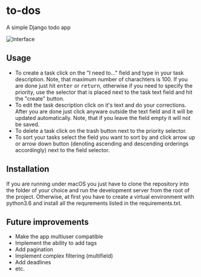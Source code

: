 # to-dos
A simple Django todo app


![Interface](https://i.ibb.co/SJ3kGRs/Screenshot-2019-03-31-at-19-17-35.png)


## Usage

* To create a task click on the "I need to..." field and type in your task description. Note, that maximum number of charachters
is 100. If you are done just hit <kbd>enter</kbd> or <kbd>return</kbd>, otherwise if you need to specify the priority, 
use the selector that is placed next to the task text field and hit the "create" button.
* To edit the task description click on it's text and do your corrections. After you are done just 
click anyware outside the text field and it will be updated automatically. Note, that if you leave the field empty it will not be saved.
* To delete a task click on the trash button next to the priority selector.
* To sort your tasks select the field you want to sort by and click arrow up or arrow down button (denoting ascending and 
descending orderings accordingly) next to the field selector.

## Installation

If you are running under macOS you just have to clone the repository into the folder of your choice and run the development 
server from the root of the project. Otherwise, at first you have to create a virtual environment with python3.6 and install all the requrements listed in the requirements.txt.

## Future improvements
* Make the app multiuser compatible
* Implement the ability to add tags
* Add pagination
* Implement complex filtering (multifield)
* Add deadlines
* etc.
